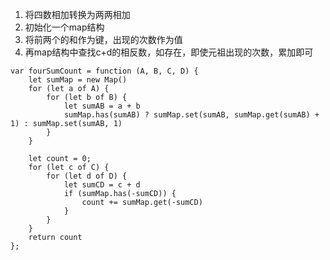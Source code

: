 1. 将四数相加转换为两两相加
2. 初始化一个map结构
3. 将前两个的和作为键，出现的次数作为值
4. 再map结构中查找c+d的相反数，如存在，即使元祖出现的次数，累加即可

```
var fourSumCount = function (A, B, C, D) {
    let sumMap = new Map()
    for (let a of A) {
        for (let b of B) {
            let sumAB = a + b
            sumMap.has(sumAB) ? sumMap.set(sumAB, sumMap.get(sumAB) + 1) : sumMap.set(sumAB, 1)
        }
    }

    let count = 0;
    for (let c of C) {
        for (let d of D) {
            let sumCD = c + d
            if (sumMap.has(-sumCD)) {
                count += sumMap.get(-sumCD)
            }
        }
    }
    return count
};
```